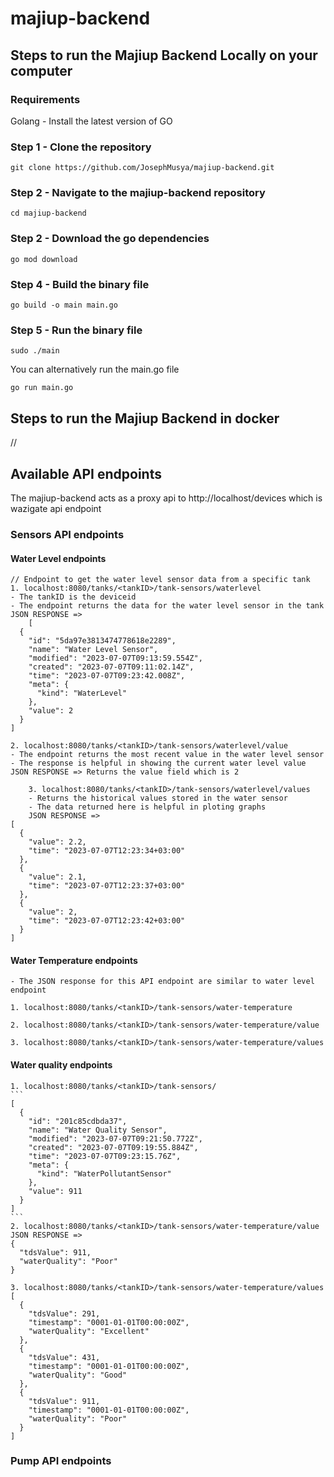 # majiup-backend

## Steps to run the Majiup Backend Locally on your computer

### Requirements
Golang - Install the latest version of GO

### Step 1 - Clone the repository
```
git clone https://github.com/JosephMusya/majiup-backend.git
```
### Step 2 - Navigate to the majiup-backend repository
```
cd majiup-backend
```
### Step 2 - Download the go dependencies
```
go mod download
```
### Step 4 - Build the binary file
```
go build -o main main.go
```
### Step 5 - Run the binary file
```
sudo ./main
```
You can alternatively run the main.go file
```
go run main.go
```
## Steps to run the Majiup Backend in docker
//

## Available API endpoints
The majiup-backend acts as a proxy api to http://localhost/devices which is wazigate api endpoint

### Sensors API endpoints
#### Water Level endpoints
	// Endpoint to get the water level sensor data from a specific tank
	1. localhost:8080/tanks/<tankID>/tank-sensors/waterlevel
 	- The tankID is the deviceid
  	- The endpoint returns the data for the water level sensor in the tank
   	JSON RESPONSE =>
    	[
	  {
	    "id": "5da97e3813474778618e2289",
	    "name": "Water Level Sensor",
	    "modified": "2023-07-07T09:13:59.554Z",
	    "created": "2023-07-07T09:11:02.14Z",
	    "time": "2023-07-07T09:23:42.008Z",
	    "meta": {
	      "kind": "WaterLevel"
	    },
	    "value": 2
	  }
	]

 	2. localhost:8080/tanks/<tankID>/tank-sensors/waterlevel/value
  	- The endpoint returns the most recent value in the water level sensor
   	- The response is helpful in showing the current water level value
   	JSON RESPONSE => Returns the value field which is 2

     	3. localhost:8080/tanks/<tankID>/tank-sensors/waterlevel/values
      	- Returns the historical values stored in the water sensor
       	- The data returned here is helpful in ploting graphs
       	JSON RESPONSE =>
	[	  
	  {
	    "value": 2.2,
	    "time": "2023-07-07T12:23:34+03:00"
	  },
	  {
	    "value": 2.1,
	    "time": "2023-07-07T12:23:37+03:00"
	  },
	  {
	    "value": 2,
	    "time": "2023-07-07T12:23:42+03:00"
	  }
	]
 	
#### Water Temperature endpoints
	- The JSON response for this API endpoint are similar to water level endpoint
 
	1. localhost:8080/tanks/<tankID>/tank-sensors/water-temperature

	2. localhost:8080/tanks/<tankID>/tank-sensors/water-temperature/value

	3. localhost:8080/tanks/<tankID>/tank-sensors/water-temperature/values
 
#### Water quality endpoints
	1. localhost:8080/tanks/<tankID>/tank-sensors/
 	```
	[
	  {
	    "id": "201c85cdbda37",
	    "name": "Water Quality Sensor",
	    "modified": "2023-07-07T09:21:50.772Z",
	    "created": "2023-07-07T09:19:55.884Z",
	    "time": "2023-07-07T09:23:15.76Z",
	    "meta": {
	      "kind": "WaterPollutantSensor"
	    },
	    "value": 911
	  }
	]
 	```
	2. localhost:8080/tanks/<tankID>/tank-sensors/water-temperature/value
 	JSON RESPONSE =>
  	{
	  "tdsValue": 911,
	  "waterQuality": "Poor"
	}
 
	3. localhost:8080/tanks/<tankID>/tank-sensors/water-temperature/values
 	[
	  {
	    "tdsValue": 291,
	    "timestamp": "0001-01-01T00:00:00Z",
	    "waterQuality": "Excellent"
	  },
	  {
	    "tdsValue": 431,
	    "timestamp": "0001-01-01T00:00:00Z",
	    "waterQuality": "Good"
	  },
	  {
	    "tdsValue": 911,
	    "timestamp": "0001-01-01T00:00:00Z",
	    "waterQuality": "Poor"
	  }
	]


### Pump API endpoints

























